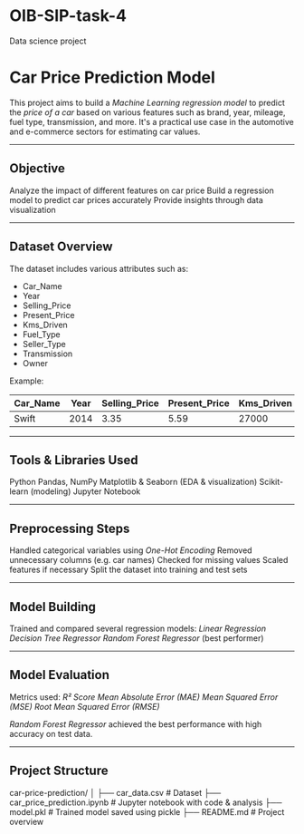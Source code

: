 # OIB-SIP-task-4
Data science project
#  Car Price Prediction Model

This project aims to build a *Machine Learning regression model* to predict the *price of a car* based on various features such as brand, year, mileage, fuel type, transmission, and more. It's a practical use case in the automotive and e-commerce sectors for estimating car values.

---

##  Objective

Analyze the impact of different features on car price
Build a regression model to predict car prices accurately
Provide insights through data visualization

---

##  Dataset Overview

The dataset includes various attributes such as:
  - Car_Name
  - Year
  - Selling_Price
  - Present_Price
  - Kms_Driven
  - Fuel_Type
  - Seller_Type
  - Transmission
  - Owner

 Example:

| Car_Name | Year | Selling_Price | Present_Price | Kms_Driven | Fuel_Type | Transmission | Owner |
|----------|------|----------------|----------------|-------------|-----------|--------------|-------|
| Swift    | 2014 | 3.35          | 5.59          | 27000       | Petrol    | Manual       | 0     |

---

##  Tools & Libraries Used

Python
Pandas, NumPy
Matplotlib & Seaborn (EDA & visualization)
Scikit-learn (modeling)
Jupyter Notebook

---

##  Preprocessing Steps

Handled categorical variables using *One-Hot Encoding*
Removed unnecessary columns (e.g. car names)
Checked for missing values
Scaled features if necessary
Split the dataset into training and test sets

---

##  Model Building

Trained and compared several regression models:
*Linear Regression*
*Decision Tree Regressor*
*Random Forest Regressor*  (best performer)

---

##  Model Evaluation

Metrics used:
*R² Score*
*Mean Absolute Error (MAE)*
*Mean Squared Error (MSE)*
*Root Mean Squared Error (RMSE)*

 *Random Forest Regressor* achieved the best performance with high accuracy on test data.

---

##  Project Structure
car-price-prediction/
│
├── car_data.csv                   # Dataset
├── car_price_prediction.ipynb     # Jupyter notebook with code & analysis
├── model.pkl                      # Trained model saved using pickle
├── README.md                      # Project overview
